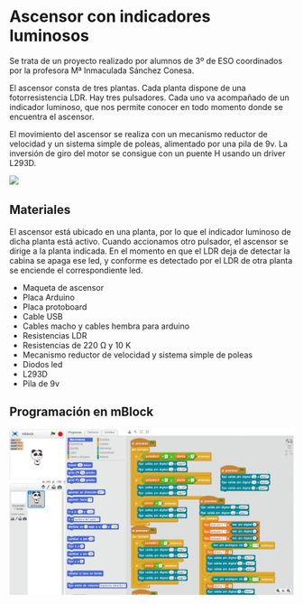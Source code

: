 # Ascensor con indicadores luminosos

Se trata de un proyecto realizado por alumnos de 3º de ESO coordinados por la profesora Mª Inmaculada Sánchez Conesa. 

El ascensor consta de tres plantas. Cada planta dispone de una fotorresistencia LDR. Hay tres pulsadores. Cada uno va acompañado de un indicador luminoso, que nos permite conocer en todo momento donde se encuentra el ascensor.

El movimiento del ascensor se realiza con un mecanismo reductor de velocidad y un sistema simple de poleas, alimentado por una pila de 9v. La inversión de giro del motor se consigue con un puente H usando un driver L293D.

![](practica.gif)

## Materiales

El ascensor está ubicado en una planta, por lo que el indicador luminoso de dicha planta está activo. Cuando accionamos otro pulsador, el ascensor se dirige a la planta indicada. En el momento en que el LDR deja de detectar la cabina se apaga ese led, y conforme es detectado por el LDR de otra planta se enciende el correspondiente led.

- Maqueta de ascensor
- Placa Arduino
- Placa protoboard
- Cable USB
- Cables macho y cables hembra para arduino
- Resistencias LDR
- Resistencias de 220 Ω y 10 K 
- Mecanismo reductor de velocidad y sistema simple de poleas
- Diodos led
- L293D
- Pila de 9v

## Programación en mBlock

![](mblock.png)
